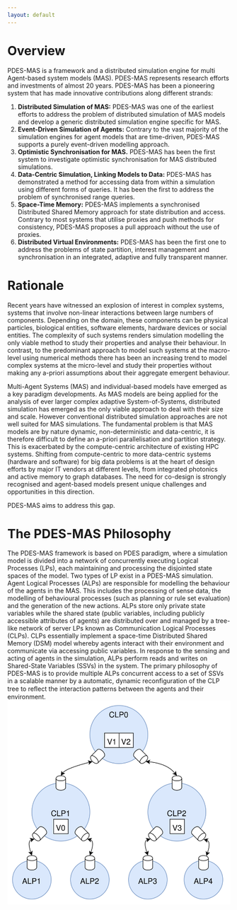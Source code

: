 ```yaml
---
layout: default
---
```



# Overview
PDES-MAS is a framework and a distributed simulation engine for multi Agent-based system models (MAS). PDES-MAS represents research efforts and investments of almost 20 years.  PDES-MAS has been a pioneering system that has made innovative contributions along different strands:

1. **Distributed Simulation of MAS:** PDES-MAS was one of the earliest efforts to address the problem of distributed simulation of MAS models and develop a generic distributed simulation engine specific for MAS. 
2. **Event-Driven Simulation of Agents:** Contrary to the vast majority of the simulation engines for agent models that are time-driven, PDES-MAS supports a purely event-driven modelling approach.  
3. **Optimistic Synchronisation for MAS.** PDES-MAS has been the first system to investigate optimistic synchronisation for MAS distributed simulations.
4. **Data-Centric Simulation, Linking Models to Data:** PDES-MAS has demonstrated a method for accessing data from within a simulation using different forms of queries. It has been the first to address the problem of synchronised range queries. 
5. **Space-Time Memory:** PDES-MAS implements a synchronised Distributed Shared Memory approach for state distribution and access. Contrary to most systems that utilise proxies and push methods for consistency, PDES-MAS proposes a pull approach without the use of proxies. 
6. **Distributed Virtual Environments:** PDES-MAS has been the first one to address the problems of state partition, interest management and synchronisation in an integrated, adaptive and fully transparent manner. 


# Rationale
Recent years have witnessed an explosion of interest in complex systems, systems that involve non-linear interactions between large numbers of components. Depending on the domain, these components can be physical particles, biological entities, software elements, hardware devices or social entities. The complexity of such systems renders simulation modelling the only viable method to study their properties and analyse their behaviour.  In contrast, to the predominant approach to model such systems at the macro-level using numerical methods there has been an increasing trend to model complex systems at the micro-level and study their properties without making any a-priori assumptions about their aggregate emergent behaviour. 

Multi-Agent Systems (MAS) and individual-based models have emerged as a key paradigm developments. As MAS models are being applied for the analysis of ever larger complex adaptive System-of-Systems, distributed simulation has emerged as the only viable approach to deal with their size and scale. However conventional distributed simulation approaches are not well suited for MAS simulations. The fundamental problem is that MAS models are by nature dynamic, non-deterministic and data-centric, it is therefore difficult to define an a-priori parallelisation and partition strategy. This is exacerbated by the compute-centric architecture of existing HPC systems. Shifting from compute-centric to more data-centric systems (hardware and software) for big data problems is at the heart of design efforts by major IT vendors at different levels, from integrated photonics and active memory to graph databases. The need for co-design is strongly recognised and agent-based models present unique challenges and opportunities in this direction.

PDES-MAS aims to address this gap. 

# The PDES-MAS Philosophy
The PDES-MAS framework is based on PDES paradigm, where a simulation model is divided into a network of concurrently executing Logical Processes (LPs), each maintaining and processing the disjointed state spaces of the model. Two types of LP exist in a PDES-MAS simulation. Agent Logical Processes (ALPs) are responsible for modelling the behaviour of the agents in the MAS. This includes the processing of sense data, the modelling of behavioural processes (such as planning or rule set evaluation) and the generation of the new actions. ALPs store only private state variables while the shared state (public variables, including publicly accessible attributes of agents) are distributed over and managed by a tree-like network of server LPs known as Communication Logical Processes (CLPs). CLPs essentially implement a space-time Distributed Shared Memory (DSM) model whereby agents interact with their environment and communicate via accessing public variables. In response to the sensing and acting of agents in the simulation, ALPs perform reads and writes on Shared-State Variables (SSVs) in the system.  The primary philosophy of PDES-MAS is to provide multiple ALPs concurrent access to a set of SSVs in a scalable manner by a automatic, dynamic reconfiguration of the CLP tree to reﬂect the interaction patterns between the agents and their environment. 
![](/assets/images/pdesmas/topology.svg)


